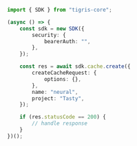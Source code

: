 <!-- Start SDK Example Usage -->


```typescript
import { SDK } from "tigris-core";

(async () => {
    const sdk = new SDK({
        security: {
            bearerAuth: "",
        },
    });

    const res = await sdk.cache.create({
        createCacheRequest: {
            options: {},
        },
        name: "neural",
        project: "Tasty",
    });

    if (res.statusCode == 200) {
        // handle response
    }
})();

```
<!-- End SDK Example Usage -->